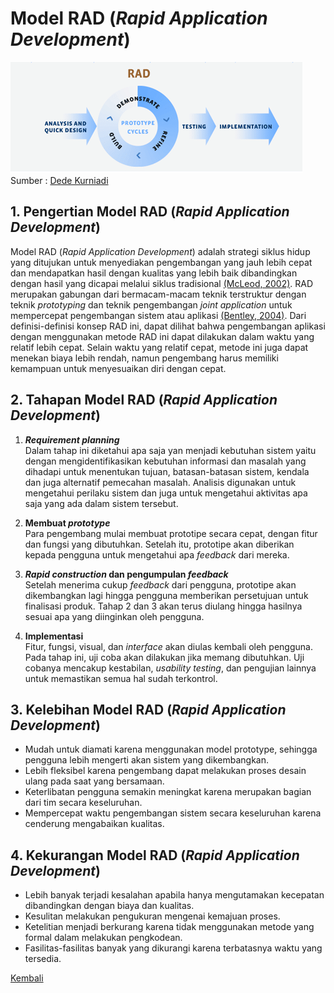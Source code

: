 # Model RAD (*Rapid Application Development*)
![RAD](images/rad.png)  
Sumber : [Dede Kurniadi](https://www.researchgate.net/figure/Gambar-1-Rapid-Application-Development-RAD_fig5_314551718)

## 1. Pengertian Model RAD (*Rapid Application Development*)
Model RAD (*Rapid Application Development*) adalah strategi siklus hidup yang ditujukan untuk menyediakan pengembangan yang jauh lebih cepat dan mendapatkan hasil dengan kualitas yang lebih baik dibandingkan dengan hasil yang dicapai melalui siklus tradisional [(McLeod, 2002)](https://www.amazon.com/Systems-Development-Project-Management-Approach/dp/0471220892). RAD merupakan gabungan dari bermacam-macam teknik terstruktur dengan teknik *prototyping* dan teknik pengembangan *joint application* untuk mempercepat pengembangan sistem atau aplikasi [(Bentley, 2004)](https://www.amazon.com/Systems-Analysis-Methods-Jeffrey-Whitten/dp/0072474173). Dari definisi-definisi konsep RAD ini, dapat dilihat bahwa pengembangan aplikasi dengan menggunakan metode RAD ini dapat dilakukan dalam waktu yang relatif lebih cepat. Selain waktu yang relatif cepat, metode ini juga dapat menekan biaya lebih rendah, namun pengembang harus memiliki kemampuan untuk menyesuaikan diri dengan cepat.

## 2. Tahapan Model RAD (*Rapid Application Development*)
  1. ***Requirement planning***  
  Dalam tahap ini diketahui apa saja yan menjadi kebutuhan sistem yaitu dengan mengidentifikasikan kebutuhan informasi dan masalah yang dihadapi untuk menentukan tujuan, batasan-batasan sistem, kendala dan juga alternatif pemecahan masalah. Analisis digunakan untuk mengetahui perilaku sistem dan juga untuk mengetahui aktivitas apa saja yang ada dalam sistem tersebut.

  2. **Membuat *prototype***  
  Para pengembang mulai membuat prototipe secara cepat, dengan fitur dan fungsi yang dibutuhkan. Setelah itu, prototipe akan diberikan kepada pengguna untuk mengetahui apa *feedback* dari mereka.

  3. ***Rapid construction* dan pengumpulan *feedback***  
  Setelah menerima cukup *feedback* dari pengguna, prototipe akan dikembangkan lagi hingga pengguna memberikan persetujuan untuk finalisasi produk. Tahap 2 dan 3 akan terus diulang hingga hasilnya sesuai apa yang diinginkan oleh pengguna.

  4. **Implementasi**  
  Fitur, fungsi, visual, dan *interface* akan diulas kembali oleh pengguna. Pada tahap ini, uji coba akan dilakukan jika memang dibutuhkan. Uji cobanya mencakup kestabilan, *usability testing*, dan pengujian lainnya untuk memastikan semua hal sudah terkontrol.

## 3. Kelebihan Model RAD (*Rapid Application Development*)
  - Mudah untuk diamati karena menggunakan model prototype, sehingga pengguna lebih mengerti akan sistem yang dikembangkan.
  - Lebih fleksibel karena pengembang dapat melakukan proses desain ulang pada saat yang bersamaan.
  - Keterlibatan pengguna semakin meningkat karena merupakan bagian dari tim secara keseluruhan.
  - Mempercepat waktu pengembangan sistem secara keseluruhan karena cenderung mengabaikan kualitas.

## 4. Kekurangan Model RAD (*Rapid Application Development*)
  - Lebih banyak terjadi kesalahan apabila hanya mengutamakan kecepatan dibandingkan dengan biaya dan kualitas.
  - Kesulitan melakukan pengukuran mengenai kemajuan proses.
  - Ketelitian menjadi berkurang karena tidak menggunakan metode yang formal dalam melakukan pengkodean.
  - Fasilitas-fasilitas banyak yang dikurangi karena terbatasnya waktu yang tersedia.

[Kembali](README.md)